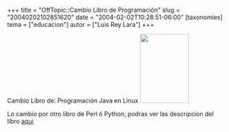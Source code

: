 +++
title = "OffTopic::Cambio Libro de Programación"
slug = "20040202102851620"
date = "2004-02-02T10:28:51-06:00"
[taxonomies]
tema = ["educacion"]
autor = ["Luis Rey Lara"]
+++

Cambio Libro de:
Programación Java en Linux
<img src="http://glib.org.mx/images/articles/20040202102851620_1.gif"
width="113" height="160" />

Lo cambio por otro libro de Perl ó Python, podras ver las descripcion
del libro [aqui](http://www.escomposlinux.org/libros/libro.php?id=27)

